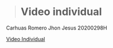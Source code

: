 > # Video individual
  Carhuas Romero Jhon Jesus
  20200298H

  [Video Individual](https://youtu.be/vxWWMPU-Owk)
